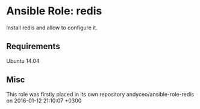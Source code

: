 # Ansible Role: redis

Install redis and allow to configure it.

## Requirements

Ubuntu 14.04

## Misc

This role was firstly placed in its own repository andyceo/ansible-role-redis on 2016-01-12 21:10:07 +0300
